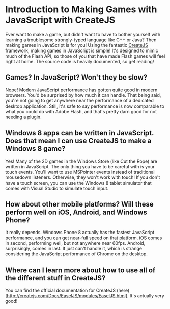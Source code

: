 # Introduction to Making Games with JavaScript with CreateJS
Ever want to make a game, but didn't want to have to bother yourself with learning a troublesome strongly-typed language like C++ or Java? Then making games in JavaScript is for you! Using the fantastic [CreateJS](http://createjs.com) framework, making games in JavaScript is simple! It's designed to mimic much of the Flash API, so those of you that have made Flash games will feel right at home. The source code is heavily documented, so get reading!

## Games? In JavaScript? Won't they be slow?
Nope! Modern JavaScript performance has gotten quite good in modern browsers. You'd be surprised by how much it can handle. That being said, you're not going to get anywhere near the performance of a dedicated desktop application. Still, it's safe to say performance is now comparable to what you could do with Adobe Flash, and that's pretty darn good for not needing a plugin.

## Windows 8 apps can be written in JavaScript. Does that mean I can use CreateJS to make a Windows 8 game?
Yes! Many of the 2D games in the Windows Store (like Cut the Rope) are written in JavaScript. The only thing you have to be careful with is your touch events. You'll want to use MSPointer events instead of traditional mousedown listeners. Otherwise, they won't work with touch! If you don't have a touch screen, you can use the Windows 8 tablet simulator that comes with Visual Studio to simulate touch input.

## How about other mobile platforms? Will these perform well on iOS, Android, and Windows Phone?
It really depends. Windows Phone 8 actually has the fastest JavaScript performance, and you can get near-full speed on that platform. iOS comes in second, performing well, but not anywhere near 60fps. Android, surprisingly, comes in last. It just can't handle it, which is strange considering the JavaScript performance of Chrome on the desktop.

## Where can I learn more about how to use all of the different stuff in CreateJS?
You can find the official documentation for CreateJS (here)[http://createjs.com/Docs/EaselJS/modules/EaselJS.html]. It's actually very good!
